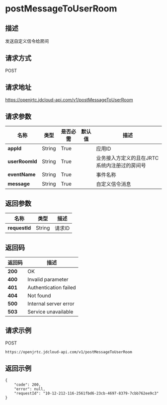 # postMessageToUserRoom


## 描述
发送自定义信令给房间

## 请求方式
POST

## 请求地址
https://openjrtc.jdcloud-api.com/v1/postMessageToUserRoom


## 请求参数
|名称|类型|是否必需|默认值|描述|
|---|---|---|---|---|
|**appId**|String|True| |应用ID|
|**userRoomId**|String|True| |业务接入方定义的且在JRTC系统内注册过的房间号|
|**eventName**|String|True| |事件名称|
|**message**|String|True| |自定义信令消息|


## 返回参数
|名称|类型|描述|
|---|---|---|
|**requestId**|String|请求ID|


## 返回码
|返回码|描述|
|---|---|
|**200**|OK|
|**400**|Invalid parameter|
|**401**|Authentication failed|
|**404**|Not found|
|**500**|Internal server error|
|**503**|Service unavailable|

## 请求示例
POST
```
https://openjrtc.jdcloud-api.com/v1/postMessageToUserRoom

```

## 返回示例
```
{
    "code": 200, 
    "error": null, 
    "requestId": "10-12-212-116-2561fbd6-23cb-4697-8379-7cbb762ee9c3"
}
```
